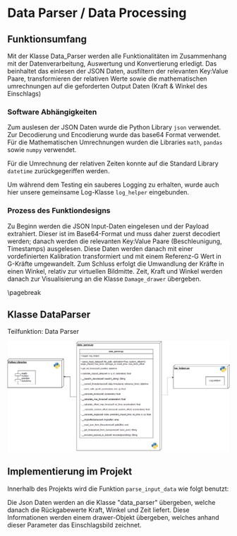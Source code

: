 # Data Parser / Data Processing


## Funktionsumfang

Mit der Klasse Data_Parser werden alle Funktionalitäten im Zusammenhang mit der Datenverarbeitung, Auswertung und Konvertierung erledigt.
Das beinhaltet das einlesen der JSON Daten, ausfiltern der relevanten Key:Value Paare, transformieren der relativen Werte sowie die mathematischen umrechnungen auf die geforderten Output Daten (Kraft & Winkel des Einschlags)


### Software Abhängigkeiten

Zum auslesen der JSON Daten wurde die Python Library `json` verwendet. Zur Decodierung und Encodierung wurde das base64 Format verwendet.
Für die Mathematischen Umrechnungen wurden die Libraries `math`, `pandas` sowie `numpy` verwendet.

Für die Umrechnung der relativen Zeiten konnte auf die Standard Library `datetime` zurückgegeriffen werden.

Um während dem Testing ein sauberes Logging zu erhalten, wurde auch hier unsere gemeinsame Log-Klasse `log_helper` eingebunden.


### Prozess des Funktiondesigns

Zu Beginn werden die JSON Input-Daten eingelesen und der Payload extrahiert. Dieser ist im Base64-Format und muss daher zuerst decodiert werden; danach werden die relevanten Key:Value Paare (Beschleunigung, Timestamps) ausgelesen.
Diese Daten werden danach mit einer vordefinierten Kalibration transformiert und mit einem Referenz-G Wert in G-Kräfte umgewandelt.
Zum Schluss erfolgt die Umwandlung der Kräfte in einen Winkel, relativ zur virtuellen Bildmitte.
Zeit, Kraft und Winkel werden danach zur Visualisierung an die Klasse `Damage_drawer` übergeben.

\pagebreak

## Klasse DataParser

Teilfunktion: Data Parser

![Klassendiagramm Data Parser](img/STARTHACK_data_parsers_class.png "Klassendiagramm Data Parser")


## Implementierung im Projekt

Innerhalb des Projekts wird die Funktion `parse_input_data` wie folgt benutzt:

Die Json Daten werden an die Klasse "data_parser" übergeben, welche danach die Rückgabewerte Kraft, Winkel und Zeit liefert.
Diese Informationen werden einem drawer-Objekt übergeben, welches anhand dieser Parameter das Einschlagsbild zeichnet.

